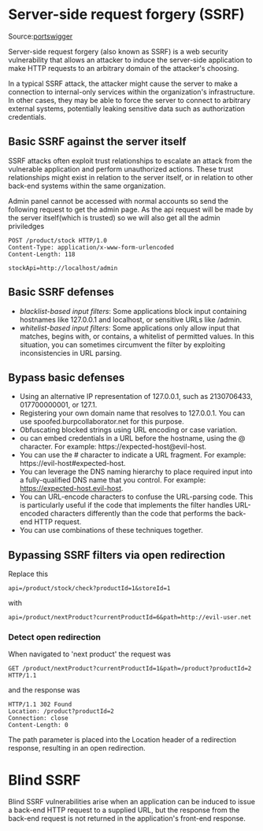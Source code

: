 # Server-side request forgery (SSRF)

Source:[portswigger](https://portswigger.net/web-security/ssrf)

Server-side request forgery (also known as SSRF) is a web security vulnerability that allows an attacker to induce the server-side application to make HTTP requests to an arbitrary domain of the attacker's choosing.

In a typical SSRF attack, the attacker might cause the server to make a connection to internal-only services within the organization's infrastructure. In other cases, they may be able to force the server to connect to arbitrary external systems, potentially leaking sensitive data such as authorization credentials.

## Basic SSRF against the server itself
SSRF attacks often exploit trust relationships to escalate an attack from the vulnerable application and perform unauthorized actions. These trust relationships might exist in relation to the server itself, or in relation to other back-end systems within the same organization.

Admin panel cannot be accessed with normal accounts so send the following request to get the admin page. As the api request will be made by the server itself(which is trusted) so we will also get all the admin priviledges
```
POST /product/stock HTTP/1.0
Content-Type: application/x-www-form-urlencoded
Content-Length: 118

stockApi=http://localhost/admin
```
## Basic SSRF defenses

- *blacklist-based input filters*: Some applications block input containing hostnames like 127.0.0.1 and localhost, or sensitive URLs like /admin.
- *whitelist-based input filters*: Some applications only allow input that matches, begins with, or contains, a whitelist of permitted values. In this situation, you can sometimes circumvent the filter by exploiting inconsistencies in URL parsing.

## Bypass basic defenses

- Using an alternative IP representation of 127.0.0.1, such as 2130706433, 017700000001, or 127.1.
- Registering your own domain name that resolves to 127.0.0.1. You can use spoofed.burpcollaborator.net for this purpose.
- Obfuscating blocked strings using URL encoding or case variation.
- ou can embed credentials in a URL before the hostname, using the @ character. For example: https://expected-host@evil-host.
- You can use the # character to indicate a URL fragment. For example: https://evil-host#expected-host.
- You can leverage the DNS naming hierarchy to place required input into a fully-qualified DNS name that you control. For example: https://expected-host.evil-host.
- You can URL-encode characters to confuse the URL-parsing code. This is particularly useful if the code that implements the filter handles URL-encoded characters differently than the code that performs the back-end HTTP request.
- You can use combinations of these techniques together.

## Bypassing SSRF filters via open redirection
Replace this
```
api=/product/stock/check?productId=1&storeId=1
```
with
```
api=/product/nextProduct?currentProductId=6&path=http://evil-user.net
```
### Detect open redirection

When navigated to 'next product' the request was
```
GET /product/nextProduct?currentProductId=1&path=/product?productId=2 HTTP/1.1
```
and the response was
```
HTTP/1.1 302 Found
Location: /product?productId=2
Connection: close
Content-Length: 0
```
The path parameter is placed into the Location header of a redirection response, resulting in an open redirection.

# Blind SSRF

Blind SSRF vulnerabilities arise when an application can be induced to issue a back-end HTTP request to a supplied URL, but the response from the back-end request is not returned in the application's front-end response.

